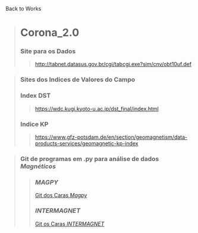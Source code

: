 Back to Works
> # Corona_2.0
>### Site para os Dados
>>http://tabnet.datasus.gov.br/cgi/tabcgi.exe?sim/cnv/obt10uf.def

> ### Sites dos Indices de Valores do Campo
> ### Index DST
>> https://wdc.kugi.kyoto-u.ac.jp/dst_final/index.html
> ### Indice KP
>> https://www.gfz-potsdam.de/en/section/geomagnetism/data-products-services/geomagnetic-kp-index

> ### Git de programas em .py para análise de dados _Magnéticos_
>> ### *MAGPY*
>> [Git dos Caras *Magpy*](https://github.com/geomagpy/magpy)
>> ### *INTERMAGNET*
>> [Git os Caras *_INTERMAGNET_*](https://github.com/INTERMAGNET/geomag-lib-python)
